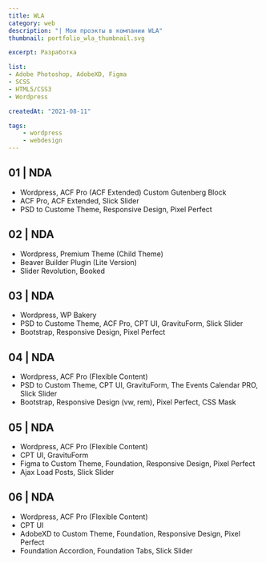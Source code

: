 ```yaml
---
title: WLA
category: web
description: "| Мои проэкты в компании WLA"
thumbnail: portfolio_wla_thumbnail.svg

excerpt: Разработка 

list:
- Adobe Photoshop, AdobeXD, Figma
- SCSS
- HTML5/CSS3
- Wordpress

createdAt: "2021-08-11"

tags:
    - wordpress
    - webdesign
---
```



## 01 | NDA
- Wordpress, ACF Pro (ACF Extended) Custom Gutenberg Block
- ACF Pro, ACF Extended, Slick Slider
- PSD to Custome Theme, Responsive Design, Pixel Perfect

## 02 | NDA
- Wordpress, Premium Theme (Child Theme)
- Beaver Builder Plugin (Lite Version)
- Slider Revolution, Booked

## 03 | NDA
- Wordpress, WP Bakery
- PSD to Custome Theme, ACF Pro, CPT UI, GravituForm, Slick Slider
- Bootstrap, Responsive Design, Pixel Perfect

## 04 | NDA
- Wordpress, ACF Pro (Flexible Content)
- PSD to Custom Theme, CPT UI, GravituForm, The Events Calendar PRO, Slick Slider
- Bootstrap, Responsive Design (vw, rem), Pixel Perfect, CSS Mask

## 05 | NDA
- Wordpress, ACF Pro (Flexible Content)
- CPT UI, GravituForm
- Figma to Custom Theme, Foundation, Responsive Design, Pixel Perfect
- Ajax Load Posts, Slick Slider

## 06 | NDA
- Wordpress, ACF Pro (Flexible Content)
- CPT UI
- AdobeXD to Custom Theme, Foundation, Responsive Design, Pixel Perfect
- Foundation Accordion, Foundation Tabs, Slick Slider

